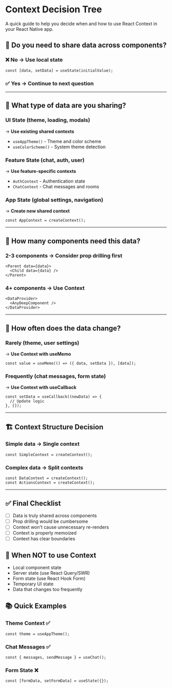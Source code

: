 # Context Decision Tree

A quick guide to help you decide when and how to use React Context in your React Native app.

## 🤔 Do you need to share data across components?

### ❌ **No** → Use local state
```tsx
const [data, setData] = useState(initialValue);
```

### ✅ **Yes** → Continue to next question

---

## 🎯 What type of data are you sharing?

### **UI State** (theme, loading, modals)
→ **Use existing shared contexts**
- `useAppTheme()` - Theme and color scheme
- `useColorScheme()` - System theme detection

### **Feature State** (chat, auth, user)
→ **Use feature-specific contexts**
- `AuthContext` - Authentication state
- `ChatContext` - Chat messages and rooms

### **App State** (global settings, navigation)
→ **Create new shared context**
```tsx
const AppContext = createContext();
```

---

## 📍 How many components need this data?

### **2-3 components** → Consider prop drilling first
```tsx
<Parent data={data}>
  <Child data={data} />
</Parent>
```

### **4+ components** → Use Context
```tsx
<DataProvider>
  <AnyDeepComponent />
</DataProvider>
```

---

## 🔄 How often does the data change?

### **Rarely** (theme, user settings)
→ **Use Context with useMemo**
```tsx
const value = useMemo(() => ({ data, setData }), [data]);
```

### **Frequently** (chat messages, form state)
→ **Use Context with useCallback**
```tsx
const setData = useCallback((newData) => {
  // Update logic
}, []);
```

---

## 🏗️ Context Structure Decision

### **Simple data** → Single context
```tsx
const SimpleContext = createContext();
```

### **Complex data** → Split contexts
```tsx
const DataContext = createContext();
const ActionsContext = createContext();
```

---

## ✅ Final Checklist

- [ ] Data is truly shared across components
- [ ] Prop drilling would be cumbersome
- [ ] Context won't cause unnecessary re-renders
- [ ] Context is properly memoized
- [ ] Context has clear boundaries

## 🚫 When NOT to use Context

- Local component state
- Server state (use React Query/SWR)
- Form state (use React Hook Form)
- Temporary UI state
- Data that changes too frequently

## 📚 Quick Examples

### **Theme Context** ✅
```tsx
const theme = useAppTheme();
```

### **Chat Messages** ✅
```tsx
const { messages, sendMessage } = useChat();
```

### **Form State** ❌
```tsx
const [formData, setFormData] = useState({});
``` 